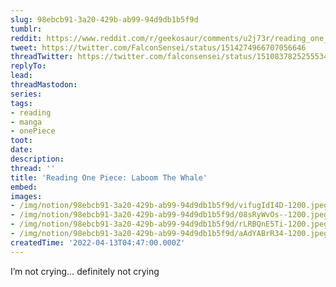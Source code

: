 ```yaml
---
slug: 98ebcb91-3a20-429b-ab99-94d9db1b5f9d
tumblr:
reddit: https://www.reddit.com/r/geekosaur/comments/u2j73r/reading_one_piece_laboom_the_whale/
tweet: https://twitter.com/FalconSensei/status/1514274966707056646
threadTwitter: https://twitter.com/falconsensei/status/1510837825255534593
replyTo:
lead:
threadMastodon:
series:
tags:
- reading
- manga
- onePiece
toot:
date:
description:
thread: ''
title: 'Reading One Piece: Laboom The Whale'
embed:
images:
- /img/notion/98ebcb91-3a20-429b-ab99-94d9db1b5f9d/vifugIdI4D-1200.jpeg
- /img/notion/98ebcb91-3a20-429b-ab99-94d9db1b5f9d/08sRyWvOs--1200.jpeg
- /img/notion/98ebcb91-3a20-429b-ab99-94d9db1b5f9d/rLRBQnE5Ti-1200.jpeg
- /img/notion/98ebcb91-3a20-429b-ab99-94d9db1b5f9d/aAdYABrR34-1200.jpeg
createdTime: '2022-04-13T04:47:00.000Z'
---
```


 I’m not crying… definitely not crying